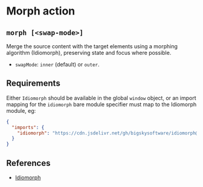# Morph action

## `morph [<swap-mode>]`

Merge the source content with the target elements using a morphing algorithm
(Idiomorph), preserving state and focus where possible.

- `swapMode`: `inner` (default) or `outer`.

## Requirements

Either `Idiomorph` should be available in the global `window` object, or an
import mapping for the `idiomorph` bare module specifier must map to the
Idiomorph module, eg:

```json
{
  "imports": {
    "idiomorph": "https://cdn.jsdelivr.net/gh/bigskysoftware/idiomorph@0.7.3/dist/idiomorph.esm.js"
  }
}
```

## References

- [Idiomorph](https://github.com/bigskysoftware/idiomorph)
